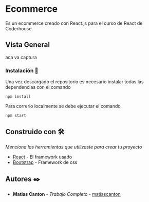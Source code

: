# Ecommerce

Es un ecommerce creado con React.js para el curso de React de Coderhouse.

## Vista General

aca va captura


### Instalación 🔧

Una vez descargado el repositorio es necesario instalar todas las dependencias con el comando
```
npm install
```
Para correrlo localmente se debe ejecutar el comando

```
npm start
```

## Construido con 🛠️

_Menciona las herramientas que utilizaste para crear tu proyecto_

* [React](https://es.reactjs.org/) - El framework usado
* [Bootstrap](https://getbootstrap.com/docs/5.0/getting-started/introduction/) - Framework de css


## Autores ✒️

* **Matias Canton** - *Trabajo Completo* - [matiascanton](https://github.com/matiascanton)
